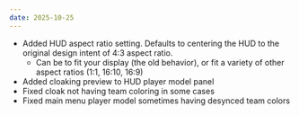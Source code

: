 ```yaml
---
date: 2025-10-25
---
```


* Added HUD aspect ratio setting. Defaults to centering the HUD to the original design intent of 4:3 aspect ratio.
    * Can be to fit your display (the old behavior), or fit a variety of other aspect ratios (1:1, 16:10, 16:9)
* Added cloaking preview to HUD player model panel
* Fixed cloak not having team coloring in some cases
* Fixed main menu player model sometimes having desynced team colors
